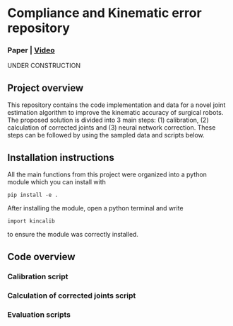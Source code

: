 # Compliance and Kinematic error repository

### Paper | [Video](https://youtu.be/NmkAzrD-UCo)

UNDER CONSTRUCTION

## Project overview

This repository contains the code implementation and data for a novel joint estimation algorithm to improve the kinematic accuracy of surgical robots. The proposed solution is divided into 3 main steps: (1) calibration, (2) calculation of corrected joints and (3) neural network correction. These steps can be followed by using the sampled data and scripts below.

## Installation instructions

All the main functions from this project were organized into a python module which you can install with 

```
pip install -e .
```

After installing the module, open a python terminal and write 

```
import kincalib
```

to ensure the module was correctly installed.
## Code overview

### Calibration script

### Calculation of corrected joints script

### Evaluation scripts
